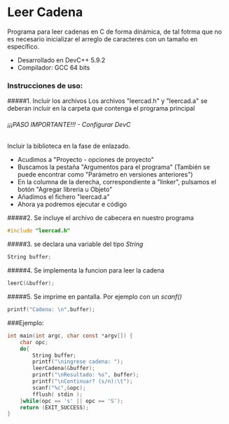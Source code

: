 Leer Cadena
====================
Programa para leer cadenas en C de forma dinámica, de tal fotrma que no es necesario inicializar el arreglo de caracteres con un tamaño en específico.

 - Desarrollado en DevC++ 5.9.2
 - Compilador: GCC 64 bits


### Instrucciones de uso:

#####1. Incluir los archivos 
Los archivos "leercad.h" y "leercad.a" se deberan incluir en la carpeta que contenga el programa principal

###### ¡¡¡PASO IMPORTANTE!!! - Configurar DevC
Incluir la biblioteca en la fase de enlazado.
 - Acudimos a "Proyecto - opciones de proyecto" 
 - Buscamos la pestaña "Argumentos para el programa" (También se puede encontrar como "Parámetro en versiones anteriores")
 - En la columna de la derecha, correspondiente a "linker", pulsamos el botón "Agregar libreria u Objeto" 
 - Añadimos el fichero "leercad.a"
 - Ahora ya podremos ejecutar e código

#####2. Se incluye el archivo de cabecera en nuestro programa
~~~c
#include "leercad.h"
~~~
#####3. se declara una variable del tipo *String*
~~~c
String buffer;
~~~
#####4. Se implementa la funcion para leer la cadena
~~~c
leerC(&buffer);
~~~
#####5. Se imprime en pantalla. Por ejemplo con un *scanf()*
~~~c
printf("Cadena: \n",buffer);
~~~


###Ejemplo:
~~~c
int main(int argc, char const *argv[]) {
    char opc;
    do{
        String buffer;
        printf("\ningrese cadena: ");
        leerCadena(&buffer);
        printf("\nResultado: %s", buffer);
        printf("\nContinuar? (s/n):\t");
        scanf("%c",&opc);
        fflush( stdin );
    }while(opc == 's' || opc == 'S');
    return (EXIT_SUCCESS);
}
~~~
